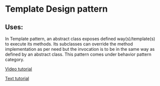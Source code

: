 # Template Design pattern
## Uses:
In Template pattern, an abstract class exposes defined way(s)/template(s) to execute its methods. Its subclasses can override the method implementation as per need but the invocation is to be in the same way as defined by an abstract class. This pattern comes under behavior pattern category.

[Video tutorial](https://youtu.be/aR1B8MlwbRI?list=PLF206E906175C7E07)

[Text tutorial](http://www.tutorialspoint.com/design_pattern/template_pattern.htm)